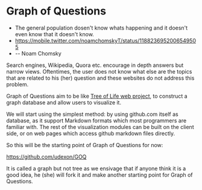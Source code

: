 # Graph of Questions

- The general population dosen't know whats happening and it doesn't even know that it doesn't know. 
- https://mobile.twitter.com/noamchomskyT/status/1188236952006549505
- -- Noam Chomsky

Search engines, Wikipedia, Quora etc. encourage in depth answers but narrow views. Oftentimes, the user does not know what else are the topics that are related to his (her) question and these websites do not address this problem.

Graph of Questions aim to be like [Tree of Life web project](http://tolweb.org/tree/), to construct a graph database and allow users to visualize it.

We will start using the simplest method: by using github.com itself as database, as it support Markdown formats which most programmers are familiar with. The rest of the visualization modules can be built on the client side, or on web pages which access github markdown files directly.

So this will be the starting point of Graph of Questions for now:

https://github.com/udexon/GOQ

It is called a graph but not tree as we ensivage that if anyone think it is a good idea, he (she) will fork it and make another starting point for Graph of Questions.
